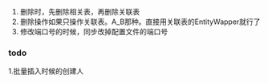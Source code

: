 1. 删除时，先删除相关表，再删除关联表
2. 删除操作如果只操作关联表。A_B那种。直接用关联表的EntityWapper就行了
3. 修改端口号的时候，同步改掉配置文件的端口号
### todo
1.批量插入时候的创建人